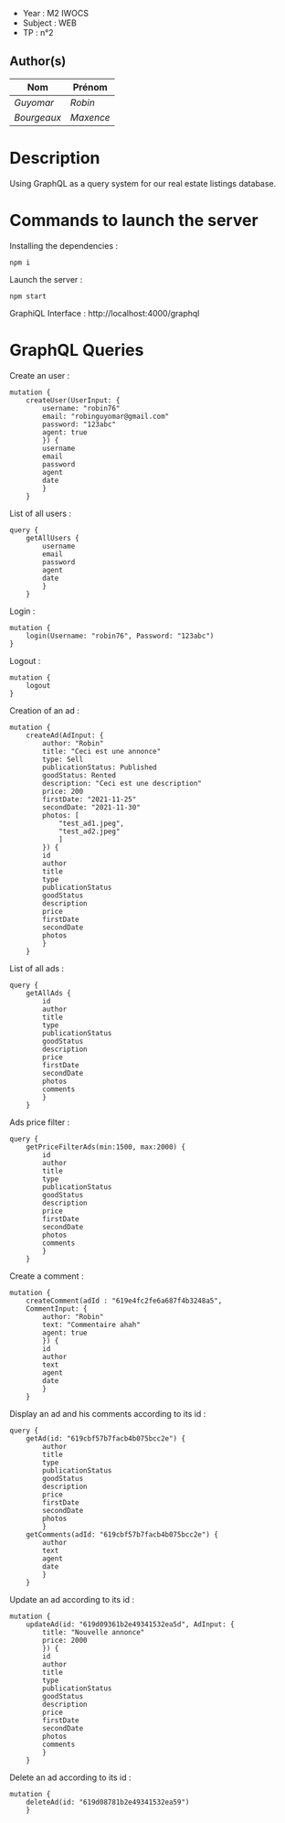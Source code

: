 
- Year : M2 IWOCS
- Subject : WEB
- TP : n°2

## Author(s)

|Nom|Prénom|
|--|--|
| *Guyomar* | *Robin*|
| *Bourgeaux* | *Maxence*|

# Description

Using GraphQL as a query system for our real estate listings database.

# Commands to launch the server

Installing the dependencies :

    npm i

Launch the server :

    npm start 

GraphiQL Interface : http://localhost:4000/graphql

# GraphQL Queries

Create an user :

    mutation {
        createUser(UserInput: {
            username: "robin76"
            email: "robinguyomar@gmail.com"
            password: "123abc"
            agent: true
            }) {	
            username
            email
            password
            agent
            date
            }
        }

List of all users :

    query {
        getAllUsers {
            username
            email
            password
            agent
            date
            }
        }

Login :

    mutation {
        login(Username: "robin76", Password: "123abc")
    }

Logout :

    mutation {
        logout
    }            

Creation of an ad :

    mutation {
        createAd(AdInput: {
            author: "Robin"
            title: "Ceci est une annonce"
            type: Sell
            publicationStatus: Published
            goodStatus: Rented
            description: "Ceci est une description"
            price: 200
            firstDate: "2021-11-25"
            secondDate: "2021-11-30"
            photos: [
                "test_ad1.jpeg",
                "test_ad2.jpeg"
                ]
            }) {	
            id
            author
            title
            type
            publicationStatus
            goodStatus
            description
            price
            firstDate
            secondDate
            photos
            }
        }

List of all ads :

    query {
        getAllAds {
            id
            author
            title
            type
            publicationStatus
            goodStatus
            description
            price
            firstDate
            secondDate
            photos
            comments
            }
        }

Ads price filter :

    query {
        getPriceFilterAds(min:1500, max:2000) {
            id
            author
            title
            type
            publicationStatus
            goodStatus
            description
            price
            firstDate
            secondDate
            photos
            comments
            }
        }        

Create a comment :

    mutation {
        createComment(adId : "619e4fc2fe6a687f4b3248a5",
        CommentInput: {
            author: "Robin"
            text: "Commentaire ahah"
            agent: true
            }) {	
            id
            author
            text
            agent
            date
            }
        }              

Display an ad and his comments according to its id :

    query {
        getAd(id: "619cbf57b7facb4b075bcc2e") {
            author
            title
            type
            publicationStatus
            goodStatus
            description
            price
            firstDate
            secondDate
            photos
            }
        getComments(adId: "619cbf57b7facb4b075bcc2e") {
            author
            text
            agent
            date
            }    
        }         

Update an ad according to its id :

    mutation {
        updateAd(id: "619d09361b2e49341532ea5d", AdInput: {
            title: "Nouvelle annonce"
            price: 2000
            }) {
            id
            author
            title
            type
            publicationStatus
            goodStatus
            description
            price
            firstDate
            secondDate
            photos
            comments
            }
        }

Delete an ad according to its id :

    mutation {
        deleteAd(id: "619d08781b2e49341532ea59")
        }                       
